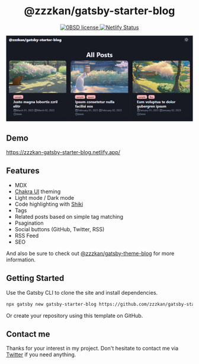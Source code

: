 <h1 align="center">
  @zzzkan/gatsby-starter-blog
</h1>
<p align="center">
  <a href="https://github.com/zzzkan/gatsby-starter-blog/blob/main/LICENSE">
    <img src="https://img.shields.io/badge/license-0BSD-blue.svg" alt="0BSD license" />
  </a>
  <a href="https://app.netlify.com/sites/zzzkan-gatsby-starter-blog/deploys">
    <img src="https://api.netlify.com/api/v1/badges/538d22a3-6438-4bb7-af7d-7a4eae8a6696/deploy-status" alt="Netlify Status" />
  </a>
</p>

![demo](./contents/images/demo.png)

## Demo

<https://zzzkan-gatsby-starter-blog.netlify.app/>

## Features

- MDX
- [Chakra UI](https://github.com/chakra-ui/chakra-ui) theming
- Light mode / Dark mode
- Code highlighting with [Shiki](https://github.com/shikijs/shiki)
- Tags
- Related posts based on simple tag matching
- Psagination
- Social buttons (GitHub, Twitter, RSS)
- RSS Feed
- SEO

And also be sure to check out [@zzzkan/gatsby-theme-blog](https://github.com/zzzkan/gatsby-theme-blog/tree/main/package#readme) for more information.

## Getting Started

Use the Gatsby CLI to clone the site and install dependencies.

```sh
npx gatsby new gatsby-starter-blog https://github.com/zzzkan/gatsby-starter-blog
```

Or create your repository using this template on GitHub.

## Contact me

Thanks for your interest in my project. Don't hesitate to contact me via [Twitter](https://twitter.com/_zzzkan) if you need anything.
